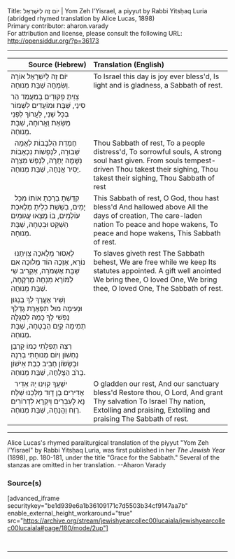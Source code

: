 <html>
<head></head>
<body>
Title: יוֹם זֶה לְיִשְׁרַאֵל | Yom Zeh l'Yisrael, a piyyut by Rabbi Yitsḥaq Luria (abridged rhymed translation by Alice Lucas, 1898)<br />
Primary contributor: aharon.varady<br />
For attribution and license, please consult the following URL: <a href="http://opensiddur.org/?p=36173">http://opensiddur.org/?p=36173</a>
<p />
<hr />

<table style="margin-left: auto;margin-right: auto;" class="draggable">
<thead><tr><th id="x" style="text-align: right;">Source (Hebrew)</th><th style="text-align: left;">Translation (English)</th></tr></thead>
<tbody>
<tr><td style="vertical-align:top;">
<div class="liturgy"><span lang="he">
יוֹם זֶה לְיִשְׁרַאֵל 
אוֹרָה וְשִׂמְחָה שַׁבָּת מְנוּחָה.
</span></div></td>
 
<td style="vertical-align:top;">
<div class="english">
To Israel this day is joy ever bless'd, 
Is light and is gladness, a Sabbath of rest. 
</div></td></tr>


<tr><td style="vertical-align:top;">
<div class="liturgy"><span lang="he">
צִוִיתָ פִקּוּדִים בְמַעֲמַד הַר סִינַי,
שַׁבָּת וּמוֹעֲדִים לִשְׁמוֹר בְכָל שָׁנַי,
לַעֲרוֹךְ לְפָנַי מַשְׂאֵת וַאֲרוּחָה, 
שַׁבָּת מְנוּחָה.
</span></div></td>
 
<td style="vertical-align:top;">
<div class="english">

</div></td></tr>


<tr><td style="vertical-align:top;">
<div class="liturgy"><span lang="he">
&nbsp;
חֶמְדַת הַלְבָבוֹת 
לְאֻמָה שְׁבוּרָה,
לִנְפָשׁוֹת נִכְאָבוֹת 
נְשָׁמָה יְתֵרָה,
לְנֶפֶשׁ מְצֵרָה 
יָסִיר אֲנָחָה, 
שַׁבָּת מְנוּחָה.
</span></div></td>
 
<td style="vertical-align:top;">
<div class="english">
Thou Sabbath of rest, 
To a people distress'd, 
To sorrowful souls, 
A strong soul hast given. 
From souls tempest-driven 
Thou takest their sighing, 
Thou takest their sighing, 
Thou Sabbath of rest 
</div></td></tr>


<tr><td style="vertical-align:top;">
<div class="liturgy"><span lang="he">
&nbsp;
קִדַשְׁתָ בֵרַכְתָ 
אוֹתוֹ מִכָל יָמִים,
בְשֵׁשֶׁת כִלִיתָ 
מְלֶאכֶת עוֹלָמִים,
בּוֹ מָצְאוּ עֲגוּמִים 
הַשְׁקֵט וּבִטְחָה, 
שַׁבָּת מְנוּחָה.
</span></div></td>
 
<td style="vertical-align:top;">
<div class="english">
This Sabbath of rest, 
O God, thou hast bless'd 
And hallowed above 
All the days of creation, 
The care-laden nation 
To peace and hope wakens, 
To peace and hope wakens, 
This Sabbath of rest. 
</div></td></tr>


<tr><td style="vertical-align:top;">
<div class="liturgy"><span lang="he">
&nbsp;
לְאִסּוּר מְלָאכָה 
צִוִיתָנוּ נוֹרָא,
אֶזְכֶה הוֹד מְלוּכָה 
אִם שַׁבָּת אֶשְׁמֹרָה,
אַקְרִיב שַׁי לַמּוֹרָא 
מִנְחָה מֶרְקָחָה, 
שַׁבָּת מְנוּחָה.
</span></div></td>
 
<td style="vertical-align:top;">
<div class="english">
To slaves giveth rest 
The Sabbath behest, 
We are free while we keep 
Its statutes appointed. 
A gift well anointed 
We bring thee, O loved One, 
We bring thee, O loved One, 
The Sabbath of rest. 
</div></td></tr>


<tr><td style="vertical-align:top;">
<div class="liturgy"><span lang="he">
וְשִׁיר אֶעֱרָךְ לְךָ בְנִגּוּן וּנְעִימָה
מוּל תִפְאֶרֶת גָדְלְךָ נַפְשִׁי לְךָ
כָמַהּ לִסְגֻלָה תְמִימָה קַיֵם הַבְטָחָה, 
שַׁבָּת מְנוּחָה.
</span></div></td>
 
<td style="vertical-align:top;">
<div class="english">

</div></td></tr>


<tr><td style="vertical-align:top;">
<div class="liturgy"><span lang="he">
רְצֵה תְפִלָתִי כְמוֹ קָרְבַן נַחְשׁוֹן
וְיוֹם מְנוּחָתִי בְרִנָה וּבְשָׂשׂוֹן
חָבִיב כְבַת אִישׁוֹן בְרֹב הַצְלָחָה, 
שַׁבָּת מְנוּחָה.
</span></div></td>
 
<td style="vertical-align:top;">
<div class="english">

</div></td></tr>


<tr><td style="vertical-align:top;">
<div class="liturgy"><span lang="he">
&nbsp;
יִשְׁעֲךָ קִוִינוּ יָהּ 
אַדִיר אַדִירִים
בֶן דָוִד מַלְכֵנוּ 
שְׁלַח נָא לָעִבְרִים
וְיִקְרָא לִדְרוֹרִים 
רֶוַח וַהֲנָחָה, 
שַׁבָּת מְנוּחָה.
</span></div></td>
 
<td style="vertical-align:top;">
<div class="english">
O gladden our rest, 
And our sanctuary bless'd 
Restore thou, O Lord, 
And grant Thy salvation 
To Israel Thy nation, 
Extolling and praising, 
Extolling and praising 
The Sabbath of rest. 
</div></td></tr>
</tbody></table>

<hr />

Alice Lucas's rhymed paraliturgical translation of the piyyut "Yom Zeh l'Yisrael" by Rabbi Yitsḥaq Luria, was first published in her <em>The Jewish Year</em> (1898), pp. 180-181, under the title "Grace for the Sabbath." Several of the stanzas are omitted in her translation. --Aharon Varady

<h3>Source(s)</h3>

[advanced_iframe securitykey="be1d939e6a1b36109171c7d5503b34cf9147aa7b" enable_external_height_workaround="true" src="https://archive.org/stream/jewishyearcollec00lucaiala/jewishyearcollec00lucaiala#page/180/mode/2up"]

&nbsp;

<hr />

&nbsp;
</body>
</html>
